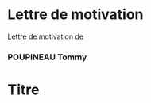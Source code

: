 # Lettre de motivation
<p>Lettre de motivation de <h3>POUPINEAU Tommy</h3></p>
<p><h1>Titre</h1></p>
